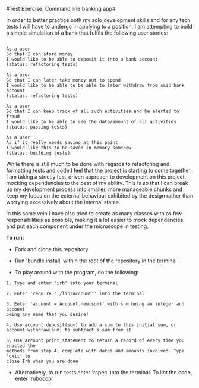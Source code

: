 #Test Exercise: Command line banking app#

In order to better practice both my solo development skills and for any
tech tests I will have to undergo in applying to a position, I am attempting to
build a simple simulation of a bank that fulfils the following user stories:

```

As a user
So that I can store money
I would like to be able to deposit it into a bank account
(status: refactoring tests)

As a user
So that I can later take money out to spend
I would like to be able to be able to later withdraw from said bank account
(status: refactoring tests)

As a user
So that I can keep track of all such activities and be alerted to fraud
I would like to be able to see the date/amount of all activities
(status: passing tests)

As a user
As if it really needs saying at this point
I would like this to be saved in memory somehow
(status: building tests)
```

While there is still much to be done with regards to refactoring and formatting tests and
code,I feel that the project is starting to come together. I am taking a strictly test-driven
approach to development on this project, mocking dependencies to the best of my ability. This is
so that I can break up my development process into smaller, more manageable chunks and keep my
focus on the external behaviour exhibited by the design rather than worrying excessively about
the internal states.

In this same vein I have also tried to create as many classes with as few responsibilities as
possible, making it a lot easier to mock dependencies and put each component under the
microscope in testing.

**To run:**

- Fork and clone this repository

- Run 'bundle install' within the root of the repository in the terminal

- To play around with the program, do the following:
```
1. Type and enter 'irb' into your terminal

2. Enter 'require './lib/account'' into the terminal

3. Enter 'account = Account.new(sum)' with sum being an integer and account
being any name that you desire!

4. Use account.deposit(sum) to add a sum to this initial sum, or
account.withdraw(sum) to subtract a sum from it.

5. Use account.print_statement to return a record of every time you enacted the
methods from step 4, complete with dates and amounts involved. Type 'exit' to
close Irb when you are done
```

- Alternatively, to run tests enter 'rspec' into the terminal. To lint the code, enter 'rubocop'.
